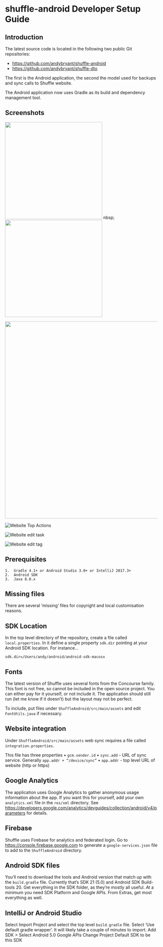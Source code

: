 # shuffle-android Developer Setup Guide

## Introduction

The latest source code is located in the following two public Git repositories:

* https://github.com/andybryant/shuffle-android
* https://github.com/andybryant/shuffle-dto

The first is the Android application, the second the model used for backups and sync calls to Shuffle website.

The Android application now uses Gradle as its build and dependency management tool.

## Screenshots

<img src="docs/task_list_selected.png" width="320" > nbsp;&nbsp;&nbsp; <img src="docs/editAction.png" width="320" >

<img src="docs/viewAction_land_tablet.png" width="650" > 

![Website Top Actions](docs/website_top_actions.png)

![Website edit task](docs/website_edit_task.png)

![Website edit tag](docs/website_edit_tag.png)

## Prerequisites

	1.	Gradle 4.1+ or Android Studio 3.0+ or IntelliJ 2017.3+
	2.	Android SDK 
	3.	Java 8.0.x

## Missing files

There are several ‘missing’ files for copyright and local customisation reasons.

## SDK Location

In the top level directory of the repository, create a file called `local.properties`. In it define a single property `sdk.dir` pointing at your Android SDK location.
For instance…

`sdk.dir=/Users/andy/android/android-sdk-macosx`

## Fonts

The latest version of Shuffle uses several fonts from the Concourse family. This font is not free, so cannot be included in the open source project. You can either pay for it yourself, or not include it. The application should still run (let me know if it doesn’t) but the layout may not be perfect.

To include, put files under `ShuffleAndroid/src/main/assets` and edit `FontUtils.java` if necessary.

## Website integration

Under `ShuffleAndroid/src/main/assets` web sync requires a file called `integration.properties`.

This file has three properties
	•	`gcm.sender.id`
	•	`sync.add` - URL of sync service. Generally `app.addr + “/device/sync”`
	•	`app.addr` - top level URL of website (http or https)

## Google Analytics

The application uses Google Analytics to gather anonymous usage information about the app. If you want this for yourself, add your own `analytics.xml` file in the `res/xml` directory. See https://developers.google.com/analytics/devguides/collection/android/v4/parameters for details.

## Firebase

Shuffle uses Firebase for analytics and federated login. Go to https://console.firebase.google.com to generate a `google-services.json`
file to add to the `ShuffleAndroid` directory.

## Android SDK files

You’ll need to download the tools and Android version that match up with the `build.gradle` file. Currently that’s SDK 21 (5.0) and Android SDK Build-tools 20.
Get everything in the SDK folder, as they’re mostly all useful. At a minimum you need SDK Platform and Google APIs.
From Extras, get most everything as well. 

## IntelliJ or Android Studio

Select Import Project and select the top level `build.gradle` file. Select ‘Use default gradle wrapper’. It will likely take a couple of minutes to import.
Add SDK > Select Android 5.0 Google APIs
Change Project Default SDK to be this SDK









